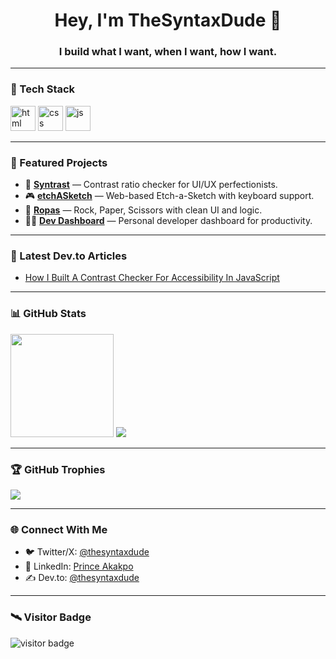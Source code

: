<h1 align="center">Hey, I'm TheSyntaxDude 👋</h1>
<h3 align="center">I build what I want, when I want, how I want.</h3>

---

### 🔧 Tech Stack
<p align="left">
  <img src="https://cdn.jsdelivr.net/gh/devicons/devicon/icons/html5/html5-original.svg" alt="html" width="40" height="40"/>
  <img src="https://cdn.jsdelivr.net/gh/devicons/devicon/icons/css3/css3-original.svg" alt="css" width="40" height="40"/>
  <img src="https://cdn.jsdelivr.net/gh/devicons/devicon/icons/javascript/javascript-original.svg" alt="js" width="40" height="40"/>
</p>

---

### 🚀 Featured Projects
- 🎨 [**Syntrast**](https://github.com/thesyntaxdude/syntrast) — Contrast ratio checker for UI/UX perfectionists.
- 🎮 [**etchASketch**](https://github.com/thesyntaxdude/etchASketch) — Web-based Etch-a-Sketch with keyboard support.
- 🥊 [**Ropas**](https://github.com/thesyntaxdude/ropas) — Rock, Paper, Scissors with clean UI and logic.
- 🧑‍💻 [**Dev Dashboard**](https://github.com/thesyntaxdude/dev-dashboard) — Personal developer dashboard for productivity.

---

### 📝 Latest Dev.to Articles
<!-- BLOG-POST-LIST:START -->
- [How I Built A Contrast Checker For Accessibility In JavaScript](https://dev.to/thesyntaxdude/how-i-built-a-contrast-checker-for-accessibility-in-javascript-2c6m)
<!-- BLOG-POST-LIST:END -->

---

### 📊 GitHub Stats
<p align="left">
  <img src="https://github-readme-stats.vercel.app/api?username=thesyntaxdude&show_icons=true&theme=tokyonight&count_private=true" height="165"/>
  <img src="https://github-readme-stats.vercel.app/api/top-langs/?username=thesyntaxdude&layout=compact&theme=tokyonight"/>
</p>

---

### 🏆 GitHub Trophies
<p align="left">
  <img src="https://github-profile-trophy.vercel.app/?username=thesyntaxdude&theme=tokyonight&column=7"/>
</p>

---

### 🌐 Connect With Me
- 🐦 Twitter/X: [@thesyntaxdude](https://twitter.com/thesyntaxdude)
- 💼 LinkedIn: [Prince Akakpo](https://linkedin.com/in/princeakakpo)
- ✍️ Dev.to: [@thesyntaxdude](https://dev.to/thesyntaxdude)

---

### 🛰️ Visitor Badge
<p>
  <img src="https://komarev.com/ghpvc/?username=thesyntaxdude&style=flat-square&color=blue" alt="visitor badge"/>
</p>
